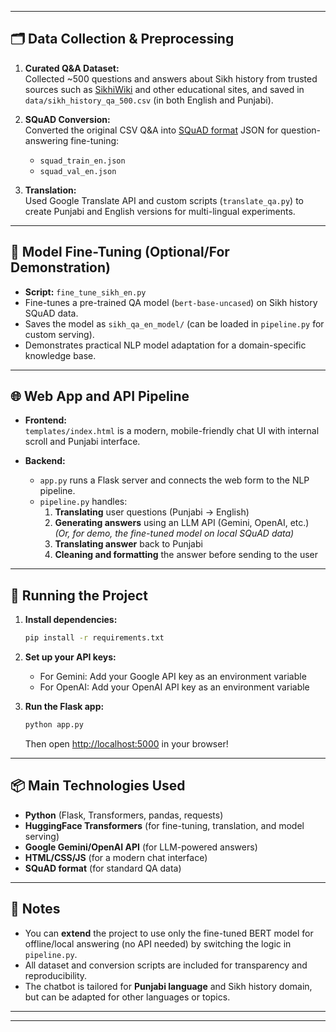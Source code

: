 
---

## 🗂️ Data Collection & Preprocessing

1. **Curated Q&A Dataset:**  
   Collected ~500 questions and answers about Sikh history from trusted sources such as [SikhiWiki](https://www.sikhiwiki.org/) and other educational sites, and saved in `data/sikh_history_qa_500.csv` (in both English and Punjabi).

2. **SQuAD Conversion:**  
   Converted the original CSV Q&A into [SQuAD format](https://rajpurkar.github.io/SQuAD-explorer/) JSON for question-answering fine-tuning:  
   - `squad_train_en.json`
   - `squad_val_en.json`

3. **Translation:**  
   Used Google Translate API and custom scripts (`translate_qa.py`) to create Punjabi and English versions for multi-lingual experiments.

---

## 🤖 Model Fine-Tuning (Optional/For Demonstration)

- **Script:** `fine_tune_sikh_en.py`
- Fine-tunes a pre-trained QA model (`bert-base-uncased`) on Sikh history SQuAD data.
- Saves the model as `sikh_qa_en_model/` (can be loaded in `pipeline.py` for custom serving).
- Demonstrates practical NLP model adaptation for a domain-specific knowledge base.

---

## 🌐 Web App and API Pipeline

- **Frontend:**  
  `templates/index.html` is a modern, mobile-friendly chat UI with internal scroll and Punjabi interface.

- **Backend:**  
  - `app.py` runs a Flask server and connects the web form to the NLP pipeline.
  - `pipeline.py` handles:
    1. **Translating** user questions (Punjabi → English)
    2. **Generating answers** using an LLM API (Gemini, OpenAI, etc.)  
       *(Or, for demo, the fine-tuned model on local SQuAD data)*
    3. **Translating answer** back to Punjabi
    4. **Cleaning and formatting** the answer before sending to the user

---

## 🚀 Running the Project

1. **Install dependencies:**
    ```bash
    pip install -r requirements.txt
    ```

2. **Set up your API keys:**  
   - For Gemini: Add your Google API key as an environment variable
   - For OpenAI: Add your OpenAI API key as an environment variable

3. **Run the Flask app:**
    ```bash
    python app.py
    ```
    Then open [http://localhost:5000](http://localhost:5000) in your browser!

---

## 📦 Main Technologies Used

- **Python** (Flask, Transformers, pandas, requests)
- **HuggingFace Transformers** (for fine-tuning, translation, and model serving)
- **Google Gemini/OpenAI API** (for LLM-powered answers)
- **HTML/CSS/JS** (for a modern chat interface)
- **SQuAD format** (for standard QA data)

---

## 📝 Notes

- You can **extend** the project to use only the fine-tuned BERT model for offline/local answering (no API needed) by switching the logic in `pipeline.py`.
- All dataset and conversion scripts are included for transparency and reproducibility.
- The chatbot is tailored for **Punjabi language** and Sikh history domain, but can be adapted for other languages or topics.

---



---

